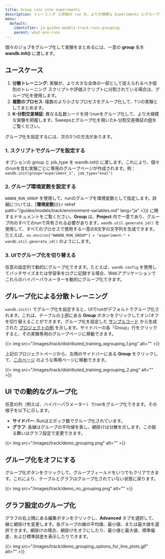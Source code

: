 ```yaml
---
title: Group runs into experiments
description: トレーニング と評価の run を、より大規模な Experiments にグループ化します。
menu:
  default:
    identifier: ja-guides-models-track-runs-grouping
    parent: what-are-runs
---
```


個々のジョブをグループ化して実験をまとめるには、一意の **group** 名を **wandb.init()** に渡します。

## ユースケース

1. **分散トレーニング:** 実験が、より大きな全体の一部として捉えられるべき個別のトレーニング スクリプトや評価スクリプトに分割されている場合は、グループ化を使用します。
2. **複数のプロセス**: 複数のより小さなプロセスをグループ化して、1つの実験としてまとめます。
3. **K-分割交差検証**: 異なる乱数シードを持つrunをグループ化して、より大規模な実験を把握します。Sweepsとグループ化を用いたk-分割交差検証の[例](https://github.com/wandb/examples/tree/master/examples/wandb-sweeps/sweeps-cross-validation)をご覧ください。

グループ化を設定するには、次の3つの方法があります。

### 1. スクリプトでグループを設定する

オプションの group と job_type を wandb.init() に渡します。これにより、個々のrunを含む実験ごとに専用のグループページが作成されます。例：`wandb.init(group="experiment_1", job_type="eval")`

### 2. グループ環境変数を設定する

`WANDB_RUN_GROUP` を使用して、runのグループを環境変数として指定します。詳細については、[**環境変数**]({{< relref path="/guides/models/track/environment-variables.md" lang="ja" >}}) に関するドキュメントをご覧ください。**Group** は、**Project** 内で一意であり、グループ内のすべてのrunで共有される必要があります。`wandb.util.generate_id()` を使用して、すべてのプロセスで使用する一意の8文字の文字列を生成できます。たとえば、`os.environ["WANDB_RUN_GROUP"] = "experiment-" + wandb.util.generate_id()` のようにします。

### 3. UIでグループ化を切り替える

任意の設定列で動的にグループ化できます。たとえば、`wandb.config` を使用してバッチサイズまたは学習率をログに記録する場合、Webアプリケーションでこれらのハイパーパラメーターを動的にグループ化できます。

## グループ化による分散トレーニング

`wandb.init()` でグループ化を設定すると、UIでrunがデフォルトでグループ化されます。これは、テーブルの上部にある **Group** ボタンをクリックしてオン/オフを切り替えることができます。グループ化を設定した [サンプルコード](http://wandb.me/grouping) から生成された [プロジェクトの例](https://wandb.ai/carey/group-demo?workspace=user-carey) を示します。サイドバーの各「Group」行をクリックすると、その実験専用のグループページに移動できます。

{{< img src="/images/track/distributed_training_wgrouping_1.png" alt="" >}}

上記のプロジェクトページから、左側のサイドバーにある **Group** をクリックして、[このページ](https://wandb.ai/carey/group-demo/groups/exp_5?workspace=user-carey) のような専用ページに移動できます。

{{< img src="/images/track/distributed_training_wgrouping_2.png" alt="" >}}

## UI での動的なグループ化

任意の列（例えば、ハイパーパラメーター）でrunをグループ化できます。その様子を以下に示します。

* **サイドバー**: Runはエポック数でグループ化されています。
* **グラフ**: 各線はグループの平均値を表し、網掛けは分散を示します。この振る舞いはグラフ設定で変更できます。

{{< img src="/images/track/demo_grouping.png" alt="" >}}

## グループ化をオフにする

グループ化ボタンをクリックして、グループフィールドをいつでもクリアできます。これにより、テーブルとグラフはグループ化されていない状態に戻ります。

{{< img src="/images/track/demo_no_grouping.png" alt="" >}}

## グラフ設定のグループ化

グラフの右上隅にある編集ボタンをクリックし、**Advanced** タブを選択して、線と網掛けを変更します。各グループの線の平均値、最小値、または最大値を選択できます。網掛けの場合、網掛けをオフにしたり、最小値と最大値、標準偏差、および標準誤差を表示したりできます。

{{< img src="/images/track/demo_grouping_options_for_line_plots.gif" alt="" >}}
